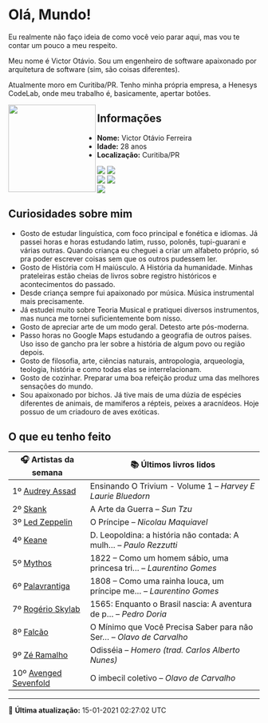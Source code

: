 # Olá, Mundo!

Eu realmente não faço ideia de como você veio parar aqui, mas vou te contar um pouco a meu respeito.

Meu nome é Victor Otávio. Sou um engenheiro de software apaixonado por arquitetura de software (sim, são coisas diferentes).

Atualmente moro em Curitiba/PR. Tenho minha própria empresa, a Henesys CodeLab, onde meu trabalho é, basicamente, apertar botões.

<img align="left" src="https://github.com/vctrtvfrrr/vctrtvfrrr/raw/master/octocat.png" alt="" width="175" />

## Informações

- **Nome:** Victor Otávio Ferreira
- **Idade:** 28 anos
- **Localização:** Curitiba/PR

[![](https://img.shields.io/badge/LinkedIn-victorotavio-blue)](https://www.linkedin.com/in/victorotavio/) [![](https://img.shields.io/badge/Twitter-@vctrtvfrrr-blue)](https://twitter.com/vctrtvfrrr)  
[![](https://img.shields.io/badge/GitHub-vctrtvfrrr-24292e)](https://github.com/vctrtvfrrr) [![](https://img.shields.io/badge/GitLab-vctrtvfrrr-ec5d16)](https://gitlab.com/vctrtvfrrr)  
[![](https://img.shields.io/badge/Email-victor@otavioferreira.com.br-red)](mailto:victor@otavioferreira.com.br)  

## Curiosidades sobre mim

-   Gosto de estudar linguística, com foco principal e fonética e idiomas. Já passei horas e horas estudando latim, russo, polonês, tupi-guarani e várias outras. Quando criança eu cheguei a criar um alfabeto próprio, só pra poder escrever coisas sem que os outros pudessem ler.
-   Gosto de História com H maiúsculo. A História da humanidade. Minhas prateleiras estão cheias de livros sobre registro históricos e acontecimentos do passado.
-   Desde criança sempre fui apaixonado por música. Música instrumental mais precisamente.
-   Já estudei muito sobre Teoria Musical e pratiquei diversos instrumentos, mas nunca me tornei suficientemente bom nisso.
-   Gosto de apreciar arte de um modo geral. Detesto arte pós-moderna.
-   Passo horas no Google Maps estudando a geografia de outros países. Uso isso de gancho pra ler sobre a história de algum povo ou região depois.
-   Gosto de filosofia, arte, ciências naturais, antropologia, arqueologia, teologia, história e como todas elas se interrelacionam.
-   Gosto de cozinhar. Preparar uma boa refeição produz uma das melhores sensações do mundo.
-   Sou apaixonado por bichos. Já tive mais de uma dúzia de espécies diferentes de animais, de mamiferos a répteis, peixes a aracnídeos. Hoje possuo de um criadouro de aves exóticas.


## O que eu tenho feito

|                        🎧 Artistas da semana                         |                      📚 Últimos livros lidos                      |
|----------------------------------------------------------------------|-------------------------------------------------------------------|
| 1º [Audrey Assad](https://www.last.fm/music/Audrey+Assad)            | Ensinando O Trivium - Volume 1	–	_Harvey E Laurie Bluedorn_         |
| 2º [Skank](https://www.last.fm/music/Skank)                          | A Arte da Guerra	–	_Sun Tzu_                                        |
| 3º [Led Zeppelin](https://www.last.fm/music/Led+Zeppelin)            | O Príncipe	–	_Nicolau Maquiavel_                                    |
| 4º [Keane](https://www.last.fm/music/Keane)                          | D. Leopoldina: a história não contada: A mulh…	–	_Paulo Rezzutti_   |
| 5º [Mythos](https://www.last.fm/music/Mythos)                        | 1822 – Como um homem sábio, uma princesa tri…	–	_Laurentino Gomes_  |
| 6º [Palavrantiga](https://www.last.fm/music/Palavrantiga)            | 1808 – Como uma rainha louca, um príncipe me…	–	_Laurentino Gomes_  |
| 7º [Rogério Skylab](https://www.last.fm/music/Rog%C3%A9rio+Skylab)   | 1565: Enquanto o Brasil nascia: A aventura de p…	–	_Pedro Doria_    |
| 8º [Falcão](https://www.last.fm/music/Falc%C3%A3o)                   | O Mínimo que Você Precisa Saber para não Ser…	–	_Olavo de Carvalho_ |
| 9º [Zé Ramalho](https://www.last.fm/music/Z%C3%A9+Ramalho)           | Odisséia	–	_Homero (trad. Carlos Alberto Nunes)_                    |
| 10º [Avenged Sevenfold](https://www.last.fm/music/Avenged+Sevenfold) | O imbecil coletivo	–	_Olavo de Carvalho_                            |


---

🚀 **Última atualização:** 15-01-2021 02:27:02 UTC